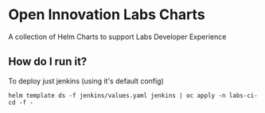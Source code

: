 # Open Innovation Labs Charts

A collection of Helm Charts to support Labs Developer Experience

## How do I run it?

To deploy just jenkins (using it's default config)
```
helm template ds -f jenkins/values.yaml jenkins | oc apply -n labs-ci-cd -f -
```
